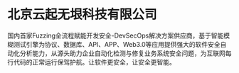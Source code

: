 # 北京云起无垠科技有限公司
国内首家Fuzzing全流程赋能开发安全-DevSecOps解决方案供应商，基于智能模糊测试引擎为协议、数据库、API、APP、Web3.0等应用提供强大的软件安全自动化分析能力，从源头助力企业自动化检测与修复业务系统安全问题，为互联网每行代码的正常运行保驾护航。让软件更安全，让安全更智能。
